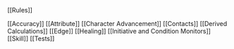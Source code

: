 [[Rules]]

[[Accuracy]]
[[Attribute]]
[[Character Advancement]]
[[Contacts]]
[[Derived Calculations]]
[[Edge]]
[[Healing]]
[[Initiative and Condition Monitors]]
[[Skill]]
[[Tests]]